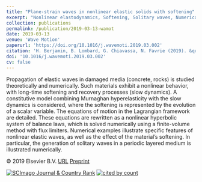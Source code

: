 ```yaml
---
title: "Plane-strain waves in nonlinear elastic solids with softening"
excerpt: "Nonlinear elastodynamics, Softening, Solitary waves, Numerical methods"
collection: publications
permalink: /publication/2019-03-13-wamot
date: 2019-03-13
venue: 'Wave Motion'
paperurl: 'https://doi.org/10.1016/j.wavemoti.2019.03.002'
citation: 'H. Berjamin, B. Lombard, G. Chiavassa, N. Favrie (2019). &quot;Plane-strain waves in nonlinear elastic solids with softening&quot;, <i>Wave Motion</i> 89, 65-78.'
doi: '10.1016/j.wavemoti.2019.03.002'
cv: false
---
```


Propagation of elastic waves in damaged media (concrete, rocks) is studied theoretically and numerically. Such materials exhibit a nonlinear behavior, with long-time softening and recovery processes (slow dynamics). A constitutive model combining Murnaghan hyperelasticity with the slow dynamics is considered, where the softening is represented by the evolution of a scalar variable. The equations of motion in the Lagrangian framework are detailed. These equations are rewritten as a nonlinear hyperbolic system of balance laws, which is solved numerically using a finite-volume method with flux limiters. Numerical examples illustrate specific features of nonlinear elastic waves, as well as the effect of the material’s softening. In particular, the generation of solitary waves in a periodic layered medium is illustrated numerically.

© 2019 Elsevier B.V. [URL](https://www.sciencedirect.com/science/article/pii/S0165212518303688) [Preprint](https://doi.org/10.48550/arXiv.1903.02229)

<a href="https://www.scimagojr.com/journalsearch.php?q=12517&amp;tip=sid&amp;exact=no" title="SCImago Journal &amp; Country Rank"><img border="0" src="https://www.scimagojr.com/journal_img.php?id=12517" alt="SCImago Journal &amp; Country Rank"  /></a>
<a href="https://www.scopus.com/inward/record.url?scp=85063052266&partnerID=8YFLogxK" target="_blank"><image alt="cited by count" border="0" src="https://api.elsevier.com/content/abstract/citation-count?eid=2-s2.0-85063052266&amp;httpAccept=image%2Fjpeg&amp;apiKey=577024bd0f9be314e8f4c239512901c6"/></a>